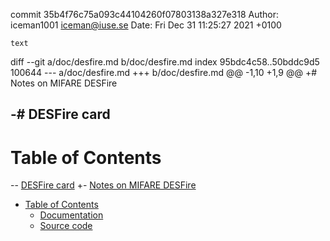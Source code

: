 commit 35b4f76c75a093c44104260f07803138a327e318
Author: iceman1001 <iceman@iuse.se>
Date:   Fri Dec 31 11:25:27 2021 +0100

    text

diff --git a/doc/desfire.md b/doc/desfire.md
index 95bdc4c58..50bddc9d5 100644
--- a/doc/desfire.md
+++ b/doc/desfire.md
@@ -1,10 +1,9 @@
+# Notes on MIFARE DESFire
 <a id="Top"></a>
 
-# DESFire card
-
 # Table of Contents
 
-- [DESFire card](#desfire-card)
+- [Notes on MIFARE DESFire](#notes-on-mifare-desfire)
 - [Table of Contents](#table-of-contents)
   - [Documentation](#documentation)
   - [Source code](#source-code)
